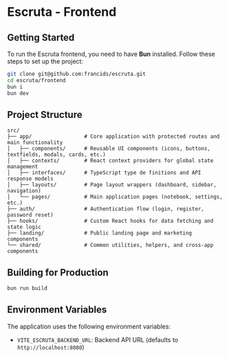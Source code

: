 # Escruta - Frontend

## Getting Started

To run the Escruta frontend, you need to have **Bun** installed. Follow these steps to set up the project:

```bash
git clone git@github.com:francids/escruta.git
cd escruta/frontend
bun i
bun dev
```

## Project Structure

```
src/
├── app/                 # Core application with protected routes and main functionality
│   ├── components/      # Reusable UI components (icons, buttons, textfields, modals, cards, etc.)
│   ├── contexts/        # React context providers for global state management
│   ├── interfaces/      # TypeScript type de finitions and API response models
│   ├── layouts/         # Page layout wrappers (dashboard, sidebar, navigation)
│   └── pages/           # Main application pages (notebook, settings, etc.)
├── auth/                # Authentication flow (login, register, password reset)
├── hooks/               # Custom React hooks for data fetching and state logic
├── landing/             # Public landing page and marketing components
└── shared/              # Common utilities, helpers, and cross-app components
```

## Building for Production

```bash
bun run build
```

## Environment Variables

The application uses the following environment variables:

- `VITE_ESCRUTA_BACKEND_URL`: Backend API URL (defaults to `http://localhost:8080`)
